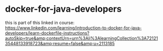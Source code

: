 # docker-for-java-developers
this is part of this linked in course: https://www.linkedin.com/learning/introduction-to-docker-for-java-developers/learn-dockerfile-instructions?autoSkip=true&amp;contextUrn=urn%3Ali%3AlearningCollection%3A7212135448133918723&amp;resume=false&amp;u=2113185
